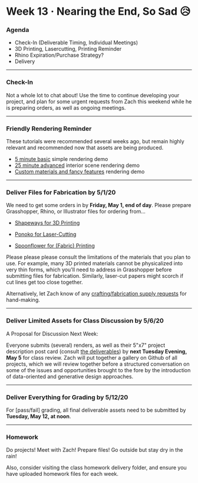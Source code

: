 # Week 13 · Nearing the End, So Sad :disappointed_relieved:

### Agenda

- Check-In (Deliverable Timing, Individual Meetings)
- 3D Printing, Lasercutting, Printing Reminder
- Rhino Expiration/Purchase Strategy?
- Delivery

-----

### Check-In

Not a whole lot to chat about! Use the time to continue developing your project, and plan for some urgent requests from Zach this weekend while he is preparing orders, as well as ongoing meetings.

---

### Friendly Rendering Reminder

These tutorials were recommended several weeks ago, but remain highly relevant and recommended now that assets are being produced.

- [5 minute basic](https://www.youtube.com/watch?v=3jUMGqlVslc&list=TLPQMjkwNDIwMjCzFOCJHimzZQ&index=1) simple rendering demo
- [25 minute advanced](https://www.youtube.com/watch?v=nPnX3A6M1cI&t=1s) interior scene rendering demo
- [Custom materials and fancy features](https://www.youtube.com/watch?v=3bOfpm4iC9I) rendering demo

---

### Deliver Files for Fabrication by 5/1/20

We need to get some orders in by **Friday, May 1, end of day**. Please prepare Grasshopper, Rhino, or Illustrator files for ordering from...

- [Shapeways for 3D Printing](https://www.shapeways.com)

- [Ponoko for Laser-Cutting](https://www.ponoko.com)

- [Spoonflower for (Fabric) Printing](https://www.shapeways.com)

Please please please consult the limitations of the materials that you plan to use. For example, many 3D printed materials cannot be physicalized into very thin forms, which you'll need to address in Grasshopper before submitting files for fabrication. Similarly, laser-cut papers might scorch if cut lines get too close together.

Alternatively, let Zach know of any [crafting/fabrication supply requests](https://www.dickblick.com) for hand-making.

---

### Deliver Limited Assets for Class Discussion by 5/6/20

A Proposal for Discussion Next Week:

Everyone submits (several) renders, as well as their 5"x7" project description post card (consult [the deliverables](../briefs.md)) by **next Tuesday Evening, May 5** for class review. Zach will put together a gallery on Github of all projects, which we will review together before a structured conversation on some of the issues and opportunities brought to the fore by the introduction of data-oriented and generative design approaches.

-----

###  Deliver Everything for Grading by 5/12/20

For [pass/fail] grading, all final deliverable assets need to be submitted by **Tuesday, May 12, at noon**.

-----

### Homework

Do projects! Meet with Zach! Prepare files! Go outside but stay dry in the rain! 

Also, consider visiting the class homework delivery folder, and ensure you have uploaded homework files for each week. 